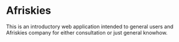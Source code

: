 # Afriskies
This is an introductory web application intended to general users and Afriskies company for either consultation or just general knowhow. 
